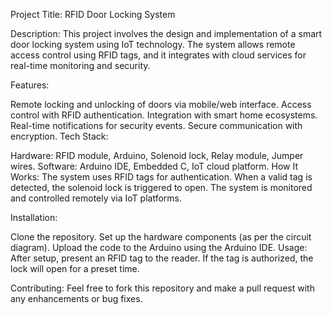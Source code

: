 Project Title: RFID Door Locking System

Description: This project involves the design and implementation of a smart door locking system using IoT technology. The system allows remote access control using RFID tags, and it integrates with cloud services for real-time monitoring and security.

Features:

Remote locking and unlocking of doors via mobile/web interface.
Access control with RFID authentication.
Integration with smart home ecosystems.
Real-time notifications for security events.
Secure communication with encryption.
Tech Stack:

Hardware: RFID module, Arduino, Solenoid lock, Relay module, Jumper wires.
Software: Arduino IDE, Embedded C, IoT cloud platform.
How It Works: The system uses RFID tags for authentication. When a valid tag is detected, the solenoid lock is triggered to open. The system is monitored and controlled remotely via IoT platforms.

Installation:

Clone the repository.
Set up the hardware components (as per the circuit diagram).
Upload the code to the Arduino using the Arduino IDE.
Usage: After setup, present an RFID tag to the reader. If the tag is authorized, the lock will open for a preset time.

Contributing: Feel free to fork this repository and make a pull request with any enhancements or bug fixes.
